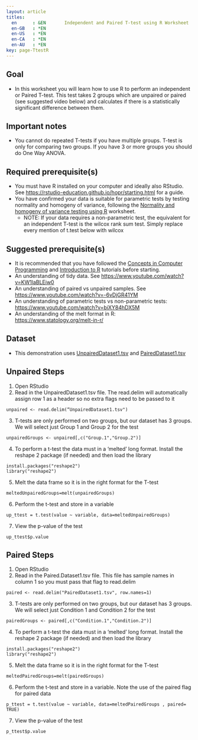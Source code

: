 ```yaml
---
layout: article
titles:
  en      : &EN       Independent and Paired T-test using R Worksheet
  en-GB   : *EN
  en-US   : *EN
  en-CA   : *EN
  en-AU   : *EN
key: page-TtestR
---
```

## Goal
*	In this worksheet you will learn how to use R to perform an independent or Paired T-test. This test takes 2 groups which are unpaired or paired (see suggested video below) and calculates if there is a statistically significant difference between them.

## Important notes
*	You cannot do repeated T-tests if you have multiple groups. T-test is only for comparing two groups. If you have 3 or more groups you should do One Way ANOVA.


## Required prerequisite(s)
*	You must have R installed on your computer and ideally also RStudio. See https://rstudio-education.github.io/hopr/starting.html for a guide.
*	You have confirmed your data is suitable for parametric tests by testing normality and homogeny of variance, following the [Normality and homogeny of variance testing using R]() worksheet. 
    - NOTE: If your data requires a non-parametric test, the equivalent for an independent T-test is the wilcox rank sum test. Simply replace every mention of t.test below with wilcox


## Suggested prerequisite(s)
* It is recommended that you have followed the [Concepts in Computer Programming](https://conmeehan.github.io/PathogenDataCourse/ConceptsInComputerProgramming) and [Introduction to R](https://conmeehan.github.io/PathogenDataCourse/IntroToR) tutorials before starting.
*	An understanding of tidy data. See https://www.youtube.com/watch?v=KW1laBLEiw0 
*	An understanding of paired vs unpaired samples. See https://www.youtube.com/watch?v=-6vDjGR41YM 
*	An understanding of parametric tests vs non-parametric tests: https://www.youtube.com/watch?v=biXY84hDX5M 
*	An understanding of the melt format in R: https://www.statology.org/melt-in-r/


## Dataset
*	This demonstration uses [UnpairedDataset1.tsv](https://conmeehan.github.io/PathogenDataCourse/Datasets/UnpairedDataset1.tsv) and [PairedDataset1.tsv](https://conmeehan.github.io/PathogenDataCourse/Datasets/PairedDataset1.tsv)

## Unpaired Steps
1.	Open RStudio
2.	Read in the UnpairedDataset1.tsv file. The read.delim will automatically assign row 1 as a header so no extra flags need to be passed to it
```console
unpaired <- read.delim(“UnpairedDataset1.tsv")
```
3.	T-tests are only performed on two groups, but our dataset has 3 groups. We will select just Group 1 and Group 2 for the test
```console
unpairedGroups <- unpaired[,c("Group.1","Group.2")]
```
4.	To perform a t-test the data must in a ‘melted’ long format. Install the reshape 2 package (if needed) and then load the library
```console
install.packages("reshape2")
library("reshape2")
```
5.	Melt the data frame so it is in the right format for the T-test
```console
meltedUnpairedGroups=melt(unpairedGroups)
```
6.	Perform the t-test and store in a variable
```console
up_ttest = t.test(value ~ variable, data=meltedUnpairedGroups)
```
7.	View the p-value of the test
```console
up_ttest$p.value
```
## Paired Steps
1.	Open RStudio
2.	Read in the Paired.Dataset1.tsv file. This file has sample names in column 1 so you must pass that flag to read.delim
```console 
paired <- read.delim("PairedDataset1.tsv", row.names=1)
```
3.	T-tests are only performed on two groups, but our dataset has 3 groups. We will select just Condition 1 and Condition 2 for the test
```console
pairedGroups <- paired[,c("Condition.1","Condition.2")]
```
4.	To perform a t-test the data must in a ‘melted’ long format. Install the reshape 2 package (if needed) and then load the library
```console
install.packages("reshape2")
library("reshape2")
```
5.	Melt the data frame so it is in the right format for the T-test
```console
meltedPairedGroups=melt(pairedGroups)
```
6.	Perform the t-test and store in a variable. Note the use of the paired flag for paired data
```console
p_ttest = t.test(value ~ variable, data=meltedPairedGroups , paired= TRUE)
```
7.	View the p-value of the test
```console
p_ttest$p.value
```


